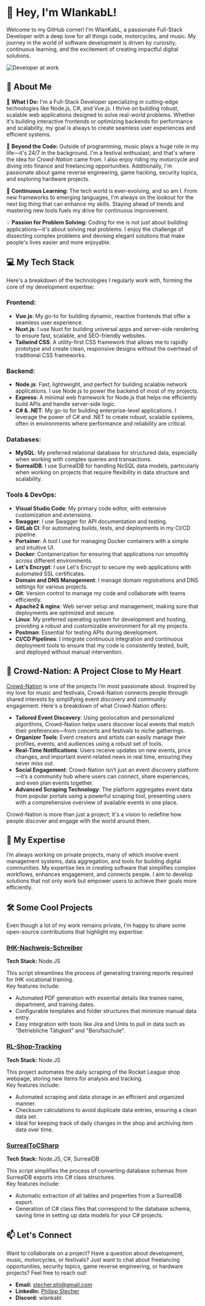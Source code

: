 # 👋 Hey, I'm WlankabL!  

Welcome to my GitHub corner! I'm WlanKabL, a passionate Full-Stack Developer with a deep love for all things code, motorcycles, and music. My journey in the world of software development is driven by curiosity, continuous learning, and the excitement of creating impactful digital solutions.  

![Developer at work](https://media.giphy.com/media/qgQUggAC3Pfv687qPC/giphy.gif)

## 🚀 About Me  

🔭 **What I Do:** I'm a Full-Stack Developer specializing in cutting-edge technologies like Node.js, C#, and Vue.js. I thrive on building robust, scalable web applications designed to solve real-world problems. Whether it's building interactive frontends or optimizing backends for performance and scalability, my goal is always to create seamless user experiences and efficient systems.  

🎯 **Beyond the Code:** Outside of programming, music plays a huge role in my life—it's 24/7 in the background. I'm a festival enthusiast, and that's where the idea for *Crowd-Nation* came from. I also enjoy riding my motorcycle and diving into finance and freelancing opportunities. Additionally, I'm passionate about game reverse engineering, game hacking, security topics, and exploring hardware projects.  

🌱 **Continuous Learning:** The tech world is ever-evolving, and so am I. From new frameworks to emerging languages, I'm always on the lookout for the next big thing that can enhance my skills. Staying ahead of trends and mastering new tools fuels my drive for continuous improvement.  

💡 **Passion for Problem Solving:** Coding for me is not just about building applications—it's about solving real problems. I enjoy the challenge of dissecting complex problems and devising elegant solutions that make people's lives easier and more enjoyable.  

## 💻 My Tech Stack  

Here's a breakdown of the technologies I regularly work with, forming the core of my development expertise:

### **Frontend:**  
- **Vue.js**: My go-to for building dynamic, reactive frontends that offer a seamless user experience.  
- **Nuxt.js**: I use Nuxt for building universal apps and server-side rendering to ensure fast, scalable, and SEO-friendly websites.  
- **Tailwind CSS**: A utility-first CSS framework that allows me to rapidly prototype and create clean, responsive designs without the overhead of traditional CSS frameworks.  

### **Backend:**  
- **Node.js**: Fast, lightweight, and perfect for building scalable network applications. I use Node.js to power the backend of most of my projects.  
- **Express**: A minimal web framework for Node.js that helps me efficiently build APIs and handle server-side logic.  
- **C# & .NET**: My go-to for building enterprise-level applications. I leverage the power of C# and .NET to create robust, scalable systems, often in environments where performance and reliability are critical.  

### **Databases:**  
- **MySQL**: My preferred relational database for structured data, especially when working with complex queries and transactions.  
- **SurrealDB**: I use SurrealDB for handling NoSQL data models, particularly when working on projects that require flexibility in data structure and scalability.  

### **Tools & DevOps:**  
- **Visual Studio Code**: My primary code editor, with extensive customization and extensions.  
- **Swagger**: I use Swagger for API documentation and testing.  
- **GitLab CI**: For automating builds, tests, and deployments in my CI/CD pipeline.  
- **Portainer**: A tool I use for managing Docker containers with a simple and intuitive UI.  
- **Docker**: Containerization for ensuring that applications run smoothly across different environments.  
- **Let's Encrypt**: I use Let's Encrypt to secure my web applications with automated SSL certificates.  
- **Domain and DNS Management**: I manage domain registrations and DNS settings for various projects.  
- **Git**: Version control to manage my code and collaborate with teams efficiently.  
- **Apache2 & nginx**: Web server setup and management, making sure that deployments are optimized and secure.  
- **Linux**: My preferred operating system for development and hosting, providing a robust and customizable environment for all my projects.  
- **Postman**: Essential for testing APIs during development.  
- **CI/CD Pipelines**: I integrate continuous integration and continuous deployment tools to ensure that my code is consistently tested, built, and deployed without manual intervention.  

## 🎉 Crowd-Nation: A Project Close to My Heart  

[Crowd-Nation](https://crowd-nation.com) is one of the projects I’m most passionate about. Inspired by my love for music and festivals, Crowd-Nation connects people through shared interests by simplifying event discovery and community engagement. Here's a breakdown of what Crowd-Nation offers:

- **Tailored Event Discovery**: Using geolocation and personalized algorithms, Crowd-Nation helps users discover local events that match their preferences—from concerts and festivals to niche gatherings.  
- **Organizer Tools**: Event creators and artists can easily manage their profiles, events, and audiences using a robust set of tools.  
- **Real-Time Notifications**: Users receive updates on new events, price changes, and important event-related news in real time, ensuring they never miss out.  
- **Social Engagement**: Crowd-Nation isn’t just an event discovery platform—it’s a community hub where users can connect, share experiences, and even plan events together.  
- **Advanced Scraping Technology**: The platform aggregates event data from popular portals using a powerful scraping tool, presenting users with a comprehensive overview of available events in one place.  

Crowd-Nation is more than just a project; it's a vision to redefine how people discover and engage with the world around them.  

## 💾 My Expertise  

I’m always working on private projects, many of which involve event management systems, data aggregation, and tools for building digital communities. My expertise lies in creating software that simplifies complex workflows, enhances engagement, and connects people. I aim to develop solutions that not only work but empower users to achieve their goals more efficiently.  

## 🛠️ Some Cool Projects  

Even though a lot of my work remains private, I’m happy to share some open-source contributions that highlight my expertise:

### [IHK-Nachweis-Schreiber](https://github.com/WlanKabL/IHK-Nachweis-Schreiber)  
**Tech Stack:** Node.JS  

This script streamlines the process of generating training reports required for IHK vocational training.  
Key features include:  
- Automated PDF generation with essential details like trainee name, department, and training dates.  
- Configurable templates and folder structures that minimize manual data entry.  
- Easy integration with tools like Jira and Untis to pull in data such as "Betriebliche Tätigkeit" and "Berufsschule".  

### [RL-Shop-Tracking](https://github.com/WlanKabL/RL-Shop-Tracking)  
**Tech Stack:** Node.JS  

This project automates the daily scraping of the Rocket League shop webpage, storing new items for analysis and tracking.  
Key features include:  
- Automated scraping and data storage in an efficient and organized manner.  
- Checksum calculations to avoid duplicate data entries, ensuring a clean data set.  
- Ideal for keeping track of daily changes in the shop and archiving item data over time.  

### [SurrealToCSharp](https://github.com/WlanKabL/SurrealToCSharp)  
**Tech Stack:** Node.JS, C#, SurrealDB  

This script simplifies the process of converting database schemas from SurrealDB exports into C# class structures.  
Key features include:  
- Automatic extraction of all tables and properties from a SurrealDB export.  
- Generation of C# class files that correspond to the database schema, saving time in setting up data models for your C# projects.  

## 📫 Let's Connect  

Want to collaborate on a project? Have a question about development, music, motorcycles, or festivals? Just want to chat about freelancing opportunities, security topics, game reverse engineering, or hardware projects? Feel free to reach out!  

- **Email:** [stecher.phi@gmail.com](mailto:stecher.phi@gmail.com)  
- **LinkedIn:** [Philipp Stecher](https://www.linkedin.comIn/philipp-stecher-aab167258/)  
- **Discord:** wlankabl  
